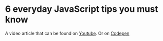 # 6 everyday JavaScript tips you must know

A video article that can be found on [Youtube](https://www.youtube.com/watch?v=svFffyg_m0M). 
Or on [Codepen](https://codepen.io/rebelchris/pen/PoNvQGX)
